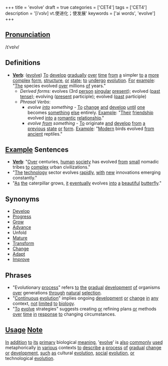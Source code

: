 +++
title = 'evolve'
draft = true
categories = ['CET4']
tags = ['CET4']
description = '[iˈvɔlv] vt.使进化；使发展'
keywords = ['ai words', 'evolve']
+++

## [Pronunciation](/en/post/pronunciation/)
/ɪˈvɒlv/

## Definitions
- **[Verb](/en/post/verb/)**: ([evolve](/en/post/evolve/)) [To](/en/post/to/) [develop](/en/post/develop/) [gradually](/en/post/gradually/) [over](/en/post/over/) [time](/en/post/time/) [from](/en/post/from/) [a](/en/post/a/) simpler [to](/en/post/to/) [a](/en/post/a/) [more](/en/post/more/) [complex](/en/post/complex/) [form](/en/post/form/), [structure](/en/post/structure/), [or](/en/post/or/) [state](/en/post/state/); [to](/en/post/to/) [undergo](/en/post/undergo/) [evolution](/en/post/evolution/). [For](/en/post/for/) [example](/en/post/example/): "[The](/en/post/the/) species evolved [over](/en/post/over/) millions [of](/en/post/of/) years."
  - _Derived forms:_ evolves (3rd [person](/en/post/person/) [singular](/en/post/singular/) [present](/en/post/present/)); evolved ([past](/en/post/past/) [tense](/en/post/tense/)); evolving ([present](/en/post/present/) participle); evolved ([past](/en/post/past/) participle)
  - _Phrasal Verbs_: 
    - _evolve [into](/en/post/into/) something_ - [To](/en/post/to/) [change](/en/post/change/) [and](/en/post/and/) [develop](/en/post/develop/) [until](/en/post/until/) [one](/en/post/one/) becomes [something](/en/post/something/) [else](/en/post/else/) entirely. [Example](/en/post/example/): "[Their](/en/post/their/) [friendship](/en/post/friendship/) evolved [into](/en/post/into/) [a](/en/post/a/) [romantic](/en/post/romantic/) [relationship](/en/post/relationship/)."
    - _evolve [from](/en/post/from/) something_ - [To](/en/post/to/) originate [and](/en/post/and/) [develop](/en/post/develop/) [from](/en/post/from/) [a](/en/post/a/) [previous](/en/post/previous/) [state](/en/post/state/) [or](/en/post/or/) [form](/en/post/form/). [Example](/en/post/example/): "[Modern](/en/post/modern/) birds evolved [from](/en/post/from/) [ancient](/en/post/ancient/) reptiles."

## [Example](/en/post/example/) Sentences
- **[Verb](/en/post/verb/)**: "[Over](/en/post/over/) centuries, [human](/en/post/human/) [society](/en/post/society/) has evolved [from](/en/post/from/) [small](/en/post/small/) nomadic tribes [to](/en/post/to/) [complex](/en/post/complex/) urban civilizations."
- "[The](/en/post/the/) [technology](/en/post/technology/) sector evolves [rapidly](/en/post/rapidly/), [with](/en/post/with/) [new](/en/post/new/) innovations emerging constantly."
- "[As](/en/post/as/) [the](/en/post/the/) caterpillar grows, [it](/en/post/it/) [eventually](/en/post/eventually/) evolves [into](/en/post/into/) [a](/en/post/a/) [beautiful](/en/post/beautiful/) [butterfly](/en/post/butterfly/)."

## Synonyms
- [Develop](/en/post/develop/)
- [Progress](/en/post/progress/)
- [Grow](/en/post/grow/)
- [Advance](/en/post/advance/)
- Unfold
- [Mature](/en/post/mature/)
- [Transform](/en/post/transform/)
- [Change](/en/post/change/)
- [Adapt](/en/post/adapt/)
- [Improve](/en/post/improve/)

## Phrases
- "Evolutionary [process](/en/post/process/)" refers [to](/en/post/to/) [the](/en/post/the/) [gradual](/en/post/gradual/) [development](/en/post/development/) [of](/en/post/of/) organisms [over](/en/post/over/) generations [through](/en/post/through/) [natural](/en/post/natural/) [selection](/en/post/selection/).
- "[Continuous](/en/post/continuous/) [evolution](/en/post/evolution/)" implies ongoing [development](/en/post/development/) [or](/en/post/or/) [change](/en/post/change/) [in](/en/post/in/) [any](/en/post/any/) context, [not](/en/post/not/) [limited](/en/post/limited/) [to](/en/post/to/) [biology](/en/post/biology/).
- "[To](/en/post/to/) [evolve](/en/post/evolve/) strategies" suggests creating [or](/en/post/or/) refining plans [or](/en/post/or/) methods [over](/en/post/over/) [time](/en/post/time/) [in](/en/post/in/) [response](/en/post/response/) [to](/en/post/to/) changing circumstances. 

## [Usage](/en/post/usage/) [Note](/en/post/note/)
[In](/en/post/in/) [addition](/en/post/addition/) [to](/en/post/to/) [its](/en/post/its/) [primary](/en/post/primary/) biological [meaning](/en/post/meaning/), '[evolve](/en/post/evolve/)' is [also](/en/post/also/) [commonly](/en/post/commonly/) [used](/en/post/used/) metaphorically [in](/en/post/in/) [various](/en/post/various/) contexts [to](/en/post/to/) [describe](/en/post/describe/) [a](/en/post/a/) [process](/en/post/process/) [of](/en/post/of/) [gradual](/en/post/gradual/) [change](/en/post/change/) [or](/en/post/or/) [development](/en/post/development/), [such](/en/post/such/) [as](/en/post/as/) cultural [evolution](/en/post/evolution/), [social](/en/post/social/) [evolution](/en/post/evolution/), [or](/en/post/or/) technological [evolution](/en/post/evolution/).
